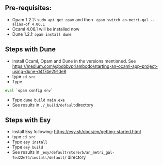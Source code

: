 
## Pre-requisites:
- Opam 1.2.2: `sudo apt get opam` and then ` opam switch an-metri-gal --alias-of 4.06.1`
- Ocaml 4.06.1 will be installed now
- Dune 1.2.1: `opam install dune`

## Steps with Dune
- Install Ocaml, Opam and Dune in the versions mentioned. See https://medium.com/@bobbypriambodo/starting-an-ocaml-app-project-using-dune-d4f74e291de8
- type `cd src` 
- Type 
```sh
eval `opam config env`
```
- Type `dune build main.exe`
- See results in `./_build/default`directory


## Steps with Esy
- Install Esy following: https://esy.sh/docs/en/getting-started.html
- type `cd src` 
- Type `esy install`
- Type `esy build`
- See results in `_esy/default/store/b/an_metri_gal-7ed22e74/install/default/` directory
